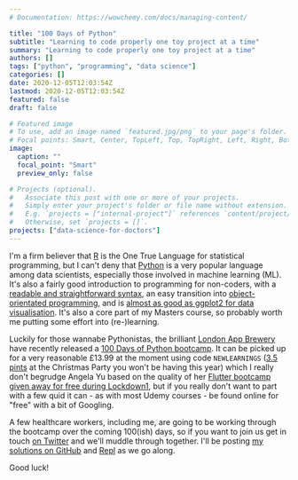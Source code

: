 ```yaml
---
# Documentation: https://wowchemy.com/docs/managing-content/

title: "100 Days of Python"
subtitle: "Learning to code properly one toy project at a time"
summary: "Learning to code properly one toy project at a time"
authors: []
tags: ["python", "programming", "data science"]
categories: []
date: 2020-12-05T12:03:54Z
lastmod: 2020-12-05T12:03:54Z
featured: false
draft: false

# Featured image
# To use, add an image named `featured.jpg/png` to your page's folder.
# Focal points: Smart, Center, TopLeft, Top, TopRight, Left, Right, BottomLeft, Bottom, BottomRight.
image:
  caption: ""
  focal_point: "Smart"
  preview_only: false

# Projects (optional).
#   Associate this post with one or more of your projects.
#   Simply enter your project's folder or file name without extension.
#   E.g. `projects = ["internal-project"]` references `content/project/deep-learning/index.md`.
#   Otherwise, set `projects = []`.
projects: ["data-science-for-doctors"]
---
```

I'm a firm believer that [R](https://www.r-project.org/about.html) is the One True Language for statistical programming, but I can't deny that [Python](https://www.python.org/) is a very popular language among data scientists, especially those involved in machine learning (ML). It's also a fairly good introduction to programming for non-coders, with a [readable and straightforward syntax](https://jakevdp.github.io/WhirlwindTourOfPython/02-basic-python-syntax.html), an easy transition into [object-orientated programming](https://en.wikipedia.org/wiki/Object-oriented_programming), and is [almost as good as ggplot2 for data visualisation](https://towardsdatascience.com/matplotlib-vs-ggplot2-which-to-choose-for-2020-and-beyond-ced5e294bfdc). It's also a core part of my Masters course, so probably worth me putting some effort into (re-)learning.

Luckily for those wannabe Pythonistas, the brilliant [London App Brewery](https://www.londonappbrewery.com/) have recently released a [100 Days of Python bootcamp](https://www.udemy.com/course/100-days-of-code/). It can be picked up for a very reasonable £13.99 at the moment using code ```NEWLEARNINGS``` ([3.5 pints](https://www.morningadvertiser.co.uk/Article/2020/08/07/What-is-the-average-price-of-a-pint) at the Christmas Party you won't be having this year) which I really don't begrudge Angela Yu based on the quality of her [Flutter bootcamp given away for free during Lockdown1](https://www.appbrewery.co/p/intro-to-flutter), but if you really don't want to part with a few quid it can - as with most Udemy courses - be found online for "free" with a bit of Googling.

A few healthcare workers, including me, are going to be working through the bootcamp over the coming 100(ish) days, so if you want to join us get in touch [on Twitter](https://twitter.com/hashtag/medicspythonchallenge) and we'll muddle through together. I'll be posting [my solutions on GitHub](https://github.com/nickopotamus/100-days-of-python) and [Repl](https://repl.it/@nickopotamus/) as we go along.

Good luck!


